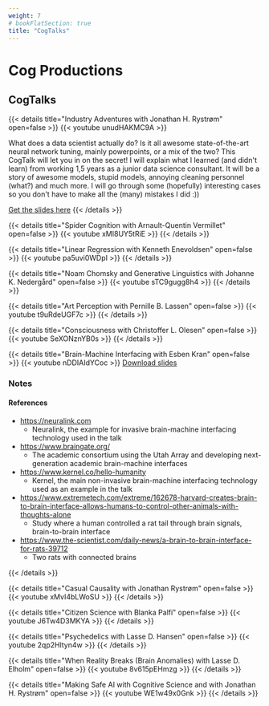 ```yaml
---
weight: 7
# bookFlatSection: true
title: "CogTalks"
---
```


# Cog Productions

## CogTalks

{{< details title="Industry Adventures with Jonathan H. Rystrøm" open=false >}}
{{< youtube unudHAKMC9A >}}

What does a data scientist actually do? Is it all awesome state-of-the-art neural network tuning, mainly powerpoints, or a mix of the two? This CogTalk will let you in on the secret! I will explain what I learned (and didn't learn) from working 1,5 years as a junior data science consultant. It will be a story of awesome models, stupid models, annoying cleaning personnel (what?) and much more. I will go through some (hopefully) interesting cases so you don't have to make all the (many) mistakes I did :))

[Get the slides here](/cogtalks/jonathan-industry.pptx)
{{< /details >}}

{{< details title="Spider Cognition with Arnault-Quentin Vermillet" open=false >}}
{{< youtube xMI8UY5tRiE >}}
{{< /details >}}

{{< details title="Linear Regression with Kenneth Enevoldsen" open=false >}}
{{< youtube pa5uvi0WDpI >}}
{{< /details >}}

{{< details title="Noam Chomsky and Generative Linguistics with Johanne K. Nedergård" open=false >}}
{{< youtube sTC9gugg8h4 >}}
{{< /details >}}

{{< details title="Art Perception with Pernille B. Lassen" open=false >}}
{{< youtube t9uRdeUGF7c >}}
{{< /details >}}

{{< details title="Consciousness with Christoffer L. Olesen" open=false >}}
{{< youtube SeXONznYB0s >}}
{{< /details >}}


{{< details title="Brain-Machine Interfacing with Esben Kran" open=false >}}
{{< youtube nDDIAIdYCoc >}}
[Download slides](../../../cogtalks/brain-machine/slides.pdf)

### Notes

#### References

- <https://neuralink.com>
  - Neuralink, the example for invasive brain-machine interfacing technology used in the talk
- <https://www.braingate.org/>
  - The academic consortium using the Utah Array and developing next-generation academic brain-machine interfaces
- <https://www.kernel.co/hello-humanity>
  - Kernel, the main non-invasive brain-machine interfacing technology used as an example in the talk
- <https://www.extremetech.com/extreme/162678-harvard-creates-brain-to-brain-interface-allows-humans-to-control-other-animals-with-thoughts-alone>
  - Study where a human controlled a rat tail through brain signals, brain-to-brain interface
- <https://www.the-scientist.com/daily-news/a-brain-to-brain-interface-for-rats-39712>
  - Two rats with connected brains

{{< /details >}}


{{< details title="Casual Causality with Jonathan Rystrøm" open=false >}}
{{< youtube xMvI4bLWoSU >}}
{{< /details >}}


{{< details title="Citizen Science with Blanka Palfi" open=false >}}
{{< youtube J6Tw4D3MKYA >}}
{{< /details >}}


{{< details title="Psychedelics with Lasse D. Hansen" open=false >}}
{{< youtube 2qp2Hltyn4w >}}
{{< /details >}}

{{< details title="When Reality Breaks (Brain Anomalies) with Lasse D. Elholm" open=false >}}
{{< youtube 8v615pEHmzg >}}
{{< /details >}}

{{< details title="Making Safe AI with Cognitive Science and with Jonathan H. Rystrøm" open=false >}}
{{< youtube WE1w49x0Gnk >}}
{{< /details >}}